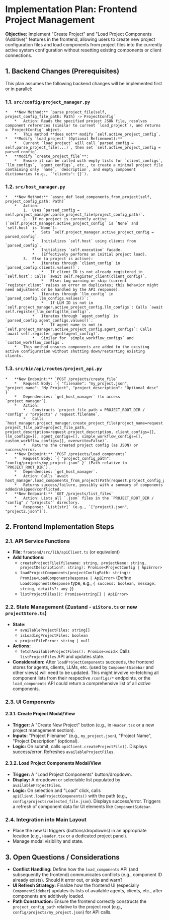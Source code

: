 # Implementation Plan: Frontend Project Management

**Objective:** Implement "Create Project" and "Load Project Components (Additive)" features in the frontend, allowing users to create new project configuration files and load components from project files into the currently active system configuration without resetting existing components or client connections.

## 1. Backend Changes (Prerequisites)

This plan assumes the following backend changes will be implemented first or in parallel:

### 1.1. `src/config/project_manager.py`
    *   **New Method:** `parse_project_file(self, project_config_file_path: Path) -> ProjectConfig`
        *   Action: Reads the specified project JSON file, resolves component references (similar to current `load_project`), and returns a `ProjectConfig` object.
        *   This method **does not** modify `self.active_project_config`.
    *   **Modify `load_project` (Optional Refinement):**
        *   Current `load_project` will call `parsed_config = self.parse_project_file(...)`, then set `self.active_project_config = parsed_config`.
    *   **Modify `create_project_file`**:
        *   Ensure it can be called with empty lists for `client_configs`, `llm_configs`, `agent_configs`, etc., to create a minimal project file containing only `name`, `description`, and empty component dictionaries (e.g., `"clients": {}`).

### 1.2. `src/host_manager.py`
    *   **New Method:** `async def load_components_from_project(self, project_config_path: Path)`
        *   Action:
            1.  Uses `parsed_config = self.project_manager.parse_project_file(project_config_path)`.
            2.  If no project is currently active (`self.project_manager.active_project_config` is `None` and `self.host` is `None`):
                *   Sets `self.project_manager.active_project_config = parsed_config`.
                *   Initializes `self.host` using clients from `parsed_config`.
                *   Initializes `self.execution` facade.
                *   (Effectively performs an initial project load).
            3.  Else (a project is active):
                *   Iterates through `client_config` in `parsed_config.clients.values()`:
                    *   If client ID is not already registered in `self.host`: Calls `await self.register_client(client_config)`.
                    *   Else: Log warning or skip (current `register_client` raises an error on duplicates; this behavior might need adjustment or be handled by the API response).
                *   Iterates through `llm_config` in `parsed_config.llm_configs.values()`:
                    *   If LLM ID is not in `self.project_manager.active_project_config.llm_configs`: Calls `await self.register_llm_config(llm_config)`.
                *   Iterates through `agent_config` in `parsed_config.agent_configs.values()`:
                    *   If agent name is not in `self.project_manager.active_project_config.agent_configs`: Calls `await self.register_agent(agent_config)`.
                *   Similar for `simple_workflow_configs` and `custom_workflow_configs`.
        *   This method ensures components are added to the existing active configuration without shutting down/restarting existing clients.

### 1.3. `src/bin/api/routes/project_api.py`
    *   **New Endpoint:** `POST /projects/create_file`
        *   Request Body: `{ "filename": "my_project.json", "project_name": "My Project", "project_description": "Optional desc" }`
        *   Dependencies: `get_host_manager` (to access `project_manager`).
        *   Action:
            *   Constructs `project_file_path = PROJECT_ROOT_DIR / "config" / "projects" / request.filename`.
            *   Calls `host_manager.project_manager.create_project_file(project_name=request.project_name, project_file_path=project_file_path, project_description=request.project_description, client_configs=[], llm_configs=[], agent_configs=[], simple_workflow_configs=[], custom_workflow_configs=[], overwrite=False)`.
            *   Returns the created project config (as JSON) or success/error.
    *   **New Endpoint:** `POST /projects/load_components`
        *   Request Body: `{ "project_config_path": "config/projects/my_project.json" }` (Path relative to `PROJECT_ROOT_DIR`).
        *   Dependencies: `get_host_manager`.
        *   Action: Calls `await host_manager.load_components_from_project(Path(request.project_config_path))`.
        *   Returns success/failure, possibly with a summary of components added/skipped/conflicted.
    *   **New Endpoint:** `GET /projects/list_files`
        *   Action: Lists all `.json` files in the `PROJECT_ROOT_DIR / "config" / "projects"` directory.
        *   Response: `List[str]` (e.g., `["project1.json", "project2.json"]`).

## 2. Frontend Implementation Steps

### 2.1. API Service Functions
*   **File:** `frontend/src/lib/apiClient.ts` (or equivalent)
*   **Add functions:**
    *   `createProjectFile(filename: string, projectName: string, projectDescription?: string): Promise<ProjectConfig | ApiError>`
    *   `loadProjectComponents(projectConfigPath: string): Promise<LoadComponentsResponse | ApiError>` (Define `LoadComponentsResponse` type, e.g., `{ success: boolean, message: string, details?: any }`)
    *   `listProjectFiles(): Promise<string[] | ApiError>`

### 2.2. State Management (Zustand - `uiStore.ts` or new `projectStore.ts`)
*   **State:**
    *   `availableProjectFiles: string[]`
    *   `isLoadingProjectFiles: boolean`
    *   `projectFileError: string | null`
*   **Actions:**
    *   `fetchAvailableProjectFiles(): Promise<void>`: Calls `listProjectFiles` API and updates state.
*   **Consideration:** After `loadProjectComponents` succeeds, the frontend stores for agents, clients, LLMs, etc. (used by `ComponentSidebar` and other views) will need to be updated. This might involve re-fetching all component lists from their respective `/configs/*` endpoints, or the `load_components` API could return a comprehensive list of all *active* components.

### 2.3. UI Components

#### 2.3.1. Create Project Modal/View
*   **Trigger:** A "Create New Project" button (e.g., in `Header.tsx` or a new project management section).
*   **Inputs:** "Project Filename" (e.g., `my_project.json`), "Project Name", "Project Description" (optional).
*   **Logic:** On submit, calls `apiClient.createProjectFile()`. Displays success/error. Refreshes `availableProjectFiles`.

#### 2.3.2. Load Project Components Modal/View
*   **Trigger:** A "Load Project Components" button/dropdown.
*   **Display:** A dropdown or selectable list populated by `availableProjectFiles`.
*   **Logic:** On selection and "Load" click, calls `apiClient.loadProjectComponents()` with the path (e.g., `config/projects/selected_file.json`). Displays success/error. Triggers a refresh of component data for UI elements like `ComponentSidebar`.

### 2.4. Integration into Main Layout
*   Place the new UI triggers (buttons/dropdowns) in an appropriate location (e.g., `Header.tsx` or a dedicated project panel).
*   Manage modal visibility and state.

## 3. Open Questions / Considerations
*   **Conflict Handling:** Define how the `load_components` API (and subsequently the frontend) communicates conflicts (e.g., component ID already exists). Should it error out, or skip and warn?
*   **UI Refresh Strategy:** Finalize how the frontend UI (especially `ComponentSidebar`) updates its lists of available agents, clients, etc., after components are additively loaded.
*   **Path Construction:** Ensure the frontend correctly constructs the `project_config_path` relative to the project root (e.g., `config/projects/my_project.json`) for API calls.
